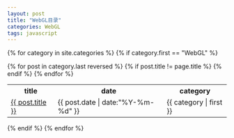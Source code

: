 ```yaml
---
layout: post
title: "WebGL目录"
categories: WebGL
tags: javascript
---
```

{% for category in site.categories %}
{% if category.first == "WebGL" %}
<table>
	<tr>
		<th>title</th>
		<th>date</th>
		<th>category</th>
	</tr>
			{% for post in category.last reversed %}
				{% if post.title != page.title %}
					<tr>
						<td><a href="{{ post.url }}">{{ post.title }}</a></td>
						<td>{{ post.date | date:"%Y-%m-%d" }}</td>
						<td>{{ category | first }}</td>
					</tr>
				{% endif %}
			{% endfor %}
</table>
{% endif %}
{% endfor %}
